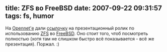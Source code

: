 title: ZFS во FreeBSD
date: 2007-09-22 09:31:57
tags: fs, humor
----


На [Opennet'е][1] дали [ссылочку][2] на презентационный ролик по использованию [ZFS][3] во [FreeBSD][4]. Оно стоит того, чтоб посмотреть полностью (хотя там не слишком быстро всё показывается - всё же презентация). Поржал. :)

[1]: http://www.opennet.ru/opennews/art.shtml?num=12139
[2]: http://lists.freebsd.org/pipermail/freebsd-fs/2007-September/003806.html
[3]: http://en.wikipedia.org/wiki/ZFS
[4]: http://www.freebsd.org/
